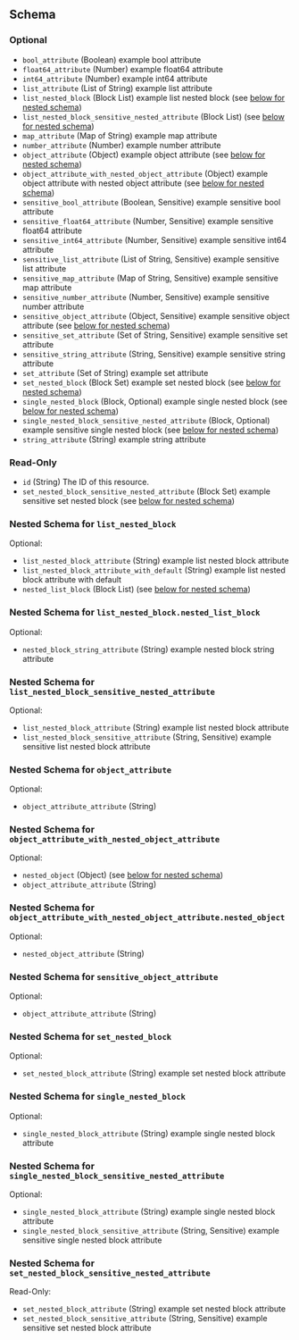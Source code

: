## Schema

### Optional

- `bool_attribute` (Boolean) example bool attribute
- `float64_attribute` (Number) example float64 attribute
- `int64_attribute` (Number) example int64 attribute
- `list_attribute` (List of String) example list attribute
- `list_nested_block` (Block List) example list nested block (see [below for nested schema](#nestedblock--list_nested_block))
- `list_nested_block_sensitive_nested_attribute` (Block List) (see [below for nested schema](#nestedblock--list_nested_block_sensitive_nested_attribute))
- `map_attribute` (Map of String) example map attribute
- `number_attribute` (Number) example number attribute
- `object_attribute` (Object) example object attribute (see [below for nested schema](#nestedatt--object_attribute))
- `object_attribute_with_nested_object_attribute` (Object) example object attribute with nested object attribute (see [below for nested schema](#nestedatt--object_attribute_with_nested_object_attribute))
- `sensitive_bool_attribute` (Boolean, Sensitive) example sensitive bool attribute
- `sensitive_float64_attribute` (Number, Sensitive) example sensitive float64 attribute
- `sensitive_int64_attribute` (Number, Sensitive) example sensitive int64 attribute
- `sensitive_list_attribute` (List of String, Sensitive) example sensitive list attribute
- `sensitive_map_attribute` (Map of String, Sensitive) example sensitive map attribute
- `sensitive_number_attribute` (Number, Sensitive) example sensitive number attribute
- `sensitive_object_attribute` (Object, Sensitive) example sensitive object attribute (see [below for nested schema](#nestedatt--sensitive_object_attribute))
- `sensitive_set_attribute` (Set of String, Sensitive) example sensitive set attribute
- `sensitive_string_attribute` (String, Sensitive) example sensitive string attribute
- `set_attribute` (Set of String) example set attribute
- `set_nested_block` (Block Set) example set nested block (see [below for nested schema](#nestedblock--set_nested_block))
- `single_nested_block` (Block, Optional) example single nested block (see [below for nested schema](#nestedblock--single_nested_block))
- `single_nested_block_sensitive_nested_attribute` (Block, Optional) example sensitive single nested block (see [below for nested schema](#nestedblock--single_nested_block_sensitive_nested_attribute))
- `string_attribute` (String) example string attribute

### Read-Only

- `id` (String) The ID of this resource.
- `set_nested_block_sensitive_nested_attribute` (Block Set) example sensitive set nested block (see [below for nested schema](#nestedblock--set_nested_block_sensitive_nested_attribute))

<a id="nestedblock--list_nested_block"></a>
### Nested Schema for `list_nested_block`

Optional:

- `list_nested_block_attribute` (String) example list nested block attribute
- `list_nested_block_attribute_with_default` (String) example list nested block attribute with default
- `nested_list_block` (Block List) (see [below for nested schema](#nestedblock--list_nested_block--nested_list_block))

<a id="nestedblock--list_nested_block--nested_list_block"></a>
### Nested Schema for `list_nested_block.nested_list_block`

Optional:

- `nested_block_string_attribute` (String) example nested block string attribute



<a id="nestedblock--list_nested_block_sensitive_nested_attribute"></a>
### Nested Schema for `list_nested_block_sensitive_nested_attribute`

Optional:

- `list_nested_block_attribute` (String) example list nested block attribute
- `list_nested_block_sensitive_attribute` (String, Sensitive) example sensitive list nested block attribute


<a id="nestedatt--object_attribute"></a>
### Nested Schema for `object_attribute`

Optional:

- `object_attribute_attribute` (String)


<a id="nestedatt--object_attribute_with_nested_object_attribute"></a>
### Nested Schema for `object_attribute_with_nested_object_attribute`

Optional:

- `nested_object` (Object) (see [below for nested schema](#nestedobjatt--object_attribute_with_nested_object_attribute--nested_object))
- `object_attribute_attribute` (String)

<a id="nestedobjatt--object_attribute_with_nested_object_attribute--nested_object"></a>
### Nested Schema for `object_attribute_with_nested_object_attribute.nested_object`

Optional:

- `nested_object_attribute` (String)



<a id="nestedatt--sensitive_object_attribute"></a>
### Nested Schema for `sensitive_object_attribute`

Optional:

- `object_attribute_attribute` (String)


<a id="nestedblock--set_nested_block"></a>
### Nested Schema for `set_nested_block`

Optional:

- `set_nested_block_attribute` (String) example set nested block attribute


<a id="nestedblock--single_nested_block"></a>
### Nested Schema for `single_nested_block`

Optional:

- `single_nested_block_attribute` (String) example single nested block attribute


<a id="nestedblock--single_nested_block_sensitive_nested_attribute"></a>
### Nested Schema for `single_nested_block_sensitive_nested_attribute`

Optional:

- `single_nested_block_attribute` (String) example single nested block attribute
- `single_nested_block_sensitive_attribute` (String, Sensitive) example sensitive single nested block attribute


<a id="nestedblock--set_nested_block_sensitive_nested_attribute"></a>
### Nested Schema for `set_nested_block_sensitive_nested_attribute`

Read-Only:

- `set_nested_block_attribute` (String) example set nested block attribute
- `set_nested_block_sensitive_attribute` (String, Sensitive) example sensitive set nested block attribute
